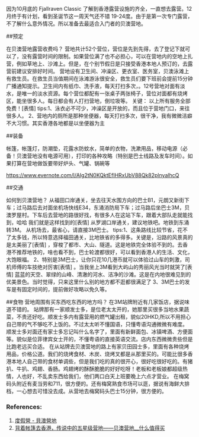 因为10月底的 Fjallraven Classic 了解到香港露营设施的齐全，一直想去露营。12月终于有计划，看到圣诞节这一周天气还不错 19-24度。由于是第一次专门露营，不了解什么意外情况。所以准备去最适合入门者的贝澳营地。



##预定

在贝澳营地露营收费吗？
          营地共计52个营位，营位是先到先得，去了登记下就可以了，没有露营时间的限制。如果营位满了也不必担心，可以在营地内的空地上扎营，例如草地上、沙滩上。但是，在个别节假日是只接受香港本地人预订的，去露营前建议安排好时间。
          营地设有卫生间、冲澡区、更衣室、医务室，贝澳泳滩上有救生员。在救生员当值期间在泳滩游泳很安全，救生员们要下班前会提前15分钟广播通知提示。卫生间内有纸巾、洗手液，每天打扫多次，。12号营地对面有淡水，是唯一的淡水资源。每个营位都配有一张桌子两张椅子，营位对面都有烧烤区，能坐很多人。每日都会有人打扫营地，倒垃圾等。
         关键： 以上所有服务全部免费！[表情] 
          tips:1、泳衣必不可少，冲澡区是开放的，而且位于营地门口，来往很多人。
                2、营地内的厕所是那种坐便器，每天打扫多次，很干净，我有微微洁癖不大习惯。其实香港各地都是以坐便器为主

##装备

帐篷，帐篷灯，防潮垫，花露水防蚊水，简单的衣物，洗漱用品，移动电源（必备！贝澳营地没有电源可用），打印的各种攻略（特别是巴士线路及发车时间）。如果打算在营地做饭要带好炉头、气罐、锅碗等

https://www.evernote.com/l/AIg2tN0KQktEfIHRxUbV88Qk82plnyalhcQ

##交通

如何到贝澳营地？
          从福田口岸通关，坐去往天水围方向的巴士B1，元朗又新街下车；过马路后去对面坐机场快线E34，东涌消防局下车；过马路后坐巴士3M，贝澳罗屋村。下车后去营地的路很好找，有很多人在这站下车，跟着大部队走就能找到，哈哈 我们就是这样找到的[表情] 
          从罗湖口岸通关，建议地铁吧。地铁到东涌转3M。
          从机场去，最省心，请直接3M巴士。
      tips:1、这条路线比较节省，花不了太多钱，所以特意选择福田通关，比地铁省的多得多。关键是，沿路的风景真的是太美丽了[表情] ，穿梭了都市、大山、隧道。这是地铁完全体验不到的。去香港不推荐地铁的，啥也看不到，巴士轮渡都很好，可以看到香港人的生活、文化，大饱眼福。
            2、特别是3M巴士，让你只花10几港币就可以体验过山车的刺激，司机师傅的车技绝对厉害[表情] 。当我坐上3M看到大屿山的秀丽风光当时就哭了[表情] 蓝蓝的天空、翠绿的山峰、清澈的河水、洁净的沙滩。这是在内地很难见到的优美景色。当时觉得，只来这里什么别的地方都不逛都很满足了
            3、3M巴士的发车是有固定时间的，提前做好攻略以免久等。

##食物
营地周围有买东西吃东西的地方吗？
           在3M站牌附近有几家饭店，据说味道不错的。
            站牌那有一家顺发士多，是位老太太开的，她那里买很多当地水果蔬菜，不贵还好吃。顺发士多内有露营用的燃气罐出租，貌似20HKD,所以不用担心自己带的气不够吃不上饭的。不过太太听不懂国语，只懂粤语沟通微微有难度。
           顺发士多对面还有家士多忘记叫什么名字了，里面有新鲜面包、冰镇啤酒、方便面等。貌似是位菲律宾女士开的，不懂粤语的直接英语交流。店内东西微微贵些但是比跑老远买合适。
           在从站牌去贝澳营地的路上有家贝田园士多，里面有各种烧烤用品，价格公道。我们的烧烤食材、木炭、烧烤叉都是从那里买的。可能比很多香港本地人自己带的食材单调些，但是我们吃的真的很开心，很好吃很好吃的。有猪扒、牛扒、鸡翅、香肠。鸡翅烤的酥酥脆脆的好好吃呀！老板和老板娘都超级热情，人也好，不乱卖东西给我们，他们两口白天上班要晚上六点才营业。
           在梅窝码头附近有麦当劳和711，很方便的。还有梅窝熟食市场可以逛，据说有海鲜大排档，一心想去可惜没去成。从营地去梅窝码头巴士15分钟，很方便的。

### References:
1. [度假營 - 貝澳營地](https://www.lcsd.gov.hk/tc/camp/campsites/p_ng_po.html)
2. [背着帐篷去香港，传说中的五星级营地——贝澳营地__什么值得买](https://post.smzdm.com/p/201498/)